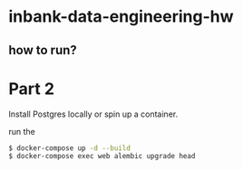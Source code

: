 # inbank-data-engineering-hw

## how to run?

# Part 2
Install Postgres locally or spin up a container.

run the 

```bash
$ docker-compose up -d --build 
$ docker-compose exec web alembic upgrade head
```

##

